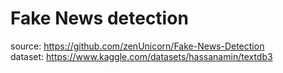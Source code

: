 # Fake News detection

source: https://github.com/zenUnicorn/Fake-News-Detection  
dataset: https://www.kaggle.com/datasets/hassanamin/textdb3